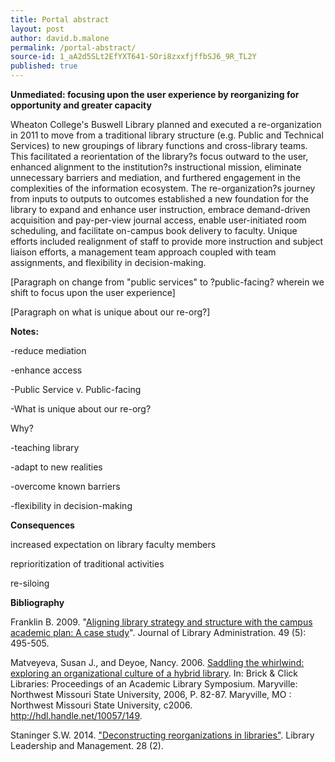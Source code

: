 ```yaml
---
title: Portal abstract
layout: post
author: david.b.malone
permalink: /portal-abstract/
source-id: 1_aA2d5SLt2EfYXT641-SOri8zxxfjffbSJ6_9R_TL2Y
published: true
---
```

**Unmediated: focusing upon the user experience by reorganizing for opportunity and greater capacity**

Wheaton College's Buswell Library planned and executed a re-organization in 2011 to move from a traditional library structure (e.g. Public and Technical Services) to new groupings of library functions and cross-library teams. This facilitated a reorientation of the library?s focus outward to the user, enhanced alignment to the institution?s instructional mission, eliminate unnecessary barriers and mediation, and furthered engagement in the complexities of the information ecosystem. The re-organization?s journey from inputs to outputs to outcomes established a new foundation for the library to expand and enhance user instruction, embrace demand-driven acquisition and pay-per-view journal access, enable user-initiated room scheduling, and facilitate on-campus book delivery to faculty. Unique efforts included realignment of staff to provide more instruction and subject liaison efforts, a management team approach coupled with team assignments, and flexibility in decision-making. 

[Paragraph on change from "public services" to ?public-facing? wherein we shift to focus upon the user experience]

[Paragraph on what is unique about our re-org?]

**Notes:**

-reduce mediation

-enhance access

-Public Service v. Public-facing

-What is unique about our re-org?

Why?

-teaching library

-adapt to new realities

-overcome known barriers

-flexibility in decision-making

**Consequences**

increased expectation on library faculty members

reprioritization of traditional activities

re-siloing

**Bibliography**

Franklin B. 2009. "[Aligning library strategy and structure with the campus academic plan: A case study](http://digitalcommons.uconn.edu/cgi/viewcontent.cgi?article=1024&context=libr_pubs)". Journal of Library Administration. 49 (5): 495-505.

Matveyeva, Susan J., and Deyoe, Nancy. 2006. [Saddling the whirlwind: exploring an organizational culture of a hybrid library](http://soar.wichita.edu/bitstream/handle/10057/149/orgculture.pdf?sequence=3). In: Brick & Click Libraries: Proceedings of an Academic Library Symposium. Maryville: Northwest Missouri State University, 2006, P. 82-87. Maryville, MO : Northwest Missouri State University, c2006. http://hdl.handle.net/10057/149.

Staninger S.W. 2014. ["Deconstructing reorganizations in libraries"](https://journals.tdl.org/llm/index.php/llm/article/view/7057). Library Leadership and Management. 28 (2).

